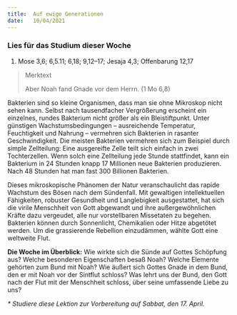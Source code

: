 ```yaml
---
title:  Auf ewige Generationen
date:   10/04/2021
---
```


### Lies für das Studium dieser Woche
1. Mose 3,6; 6,5.11; 6,18; 9,12–17; Jesaja 4,3; Offenbarung 12,17

> <p>Merktext</p>
> Aber Noah fand Gnade vor dem Herrn. (1 Mo 6,8)

Bakterien sind so kleine Organismen, dass man sie ohne Mikroskop nicht sehen kann. Selbst nach tausendfacher Vergrößerung erscheint ein einzelnes, rundes Bakterium nicht größer als ein Bleistiftpunkt. Unter günstigen Wachstumsbedingungen – ausreichende Temperatur, Feuchtigkeit und Nahrung – vermehren sich Bakterien in rasanter Geschwindigkeit. Die meisten Bakterien vermehren sich zum Beispiel durch simple Zellteilung: Eine ausgereifte Zelle teilt sich einfach in zwei Tochterzellen. Wenn solch eine Zellteilung jede Stunde stattfindet, kann ein Bakterium in 24 Stunden knapp 17 Millionen neue Bakterien produzieren. Nach 48 Stunden hat man fast 300 Billionen Bakterien.

Dieses mikroskopische Phänomen der Natur veranschaulicht das rapide Wachstum des Bösen nach dem Sündenfall. Mit gewaltigen intellektuellen Fähigkeiten, robuster Gesundheit und Langlebigkeit ausgestattet, hat sich die virile Menschheit von Gott abgewandt und ihre außergewöhnlichen Kräfte dazu vergeudet, alle nur vorstellbaren Missetaten zu begehen. Bakterien können durch Sonnenlicht, Chemikalien oder Hitze abgetötet werden. Um die grassierende Rebellion einzudämmen, wählte Gott eine weltweite Flut.

**Die Woche im Überblick:** Wie wirkte sich die Sünde auf Gottes Schöpfung aus? Welche besonderen Eigenschaften besaß Noah? Welche Elemente gehörten zum Bund mit Noah? Wie äußert sich Gottes Gnade in dem Bund, den er mit Noah vor der Sintflut schloss? Was lehrt uns der Bund, den Gott nach der Flut mit der Menschheit schloss, über seine umfassende Liebe zu uns?

_* Studiere diese Lektion zur Vorbereitung auf Sabbat, den 17. April._